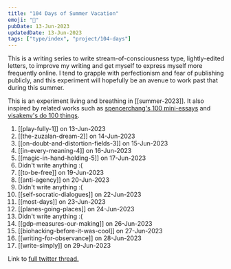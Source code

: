 ```yaml
---
title: "104 Days of Summer Vacation"
emoji: "🌻"
pubDate: 13-Jun-2023
updatedDate: 13-Jun-2023
tags: ["type/index", "project/104-days"]
---
```


This is a writing series to write stream-of-consciousness type, lightly-edited letters, to improve my writing and get myself to express myself more frequently online. I tend to grapple with perfectionism and fear of publishing publicly, and this experiment will hopefully be an avenue to work past that during this summer.

This is an experiment living and breathing in [[summer-2023]]. It also inspired by related works such as [spencerchang's 100 mini-essays](https://www.spencerchang.me/experiments/100posts/) and [visakenv's do 100 things](https://twitter.com/visakanv). 

1. [[play-fully-1]] on 13-Jun-2023
2. [[the-zuzalan-dream-2]] on 14-Jun-2023
3. [[on-doubt-and-distortion-fields-3]] on 15-Jun-2023
4. [[in-every-meaning-4]] on 16-Jun-2023
5. [[magic-in-hand-holding-5]] on 17-Jun-2023
6. Didn't write anything :(
7. [[to-be-free]] on 19-Jun-2023
8. [[anti-agency]] on 20-Jun-2023
9. Didn't write anything :(
10. [[self-socratic-dialogues]] on 22-Jun-2023
11. [[most-days]] on 23-Jun-2023
12. [[planes-going-places]] on 24-Jun-2023
13. Didn't write anything :(
14. [[gdp-measures-our-making]] on 26-Jun-2023
15. [[biohacking-before-it-was-cool]] on 27-Jun-2023
16. [[writing-for-observance]] on 28-Jun-2023
17. [[write-simply]] on 29-Jun-2023

Link to [full twitter thread.](https://twitter.com/solderneer/status/1668911213810716672)